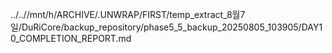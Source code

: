 ../..//mnt/h/ARCHIVE/.UNWRAP/FIRST/temp_extract_8월7일/DuRiCore/backup_repository/phase5_5_backup_20250805_103905/DAY10_COMPLETION_REPORT.md